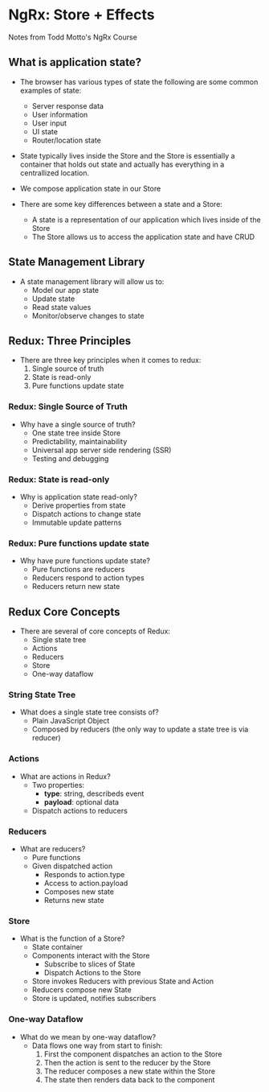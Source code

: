 # NgRx: Store + Effects
Notes from Todd Motto's NgRx Course

## What is application state?
* The browser has various types of state the following are some common examples of state:
    * Server response data
    * User information
    * User input
    * UI state
    * Router/location state

* State typically lives inside the Store and the Store is essentially a container that holds out state and actually has everything in a centrallized location.
* We compose application state in our Store

* There are some key differences between a state and a Store:
    * A state is a representation of our application which lives inside of the Store
    * The Store allows us to access the application state and have CRUD

## State Management Library
* A state management library will allow us to:
    * Model our app state
    * Update state
    * Read state values
    * Monitor/observe changes to state

## Redux: Three Principles
* There are three key principles when it comes to redux:
    1. Single source of truth
    2. State is read-only
    3. Pure functions update state

### Redux: Single Source of Truth
* Why have a single source of truth?
    * One state tree inside Store
    * Predictability, maintainability
    * Universal app server side rendering (SSR)
    * Testing and debugging

### Redux: State is read-only
* Why is application state read-only?
    * Derive properties from state
    * Dispatch actions to change state
    * Immutable update patterns

### Redux: Pure functions update state
* Why have pure functions update state?
    * Pure functions are reducers
    * Reducers respond to action types
    * Reducers return new state

## Redux Core Concepts
* There are several of core concepts of Redux:
    * Single state tree
    * Actions
    * Reducers
    * Store
    * One-way dataflow

### String State Tree
* What does a single state tree consists of?
    * Plain JavaScript Object
    * Composed by reducers (the only way to update a state tree is via reducer)

### Actions
* What are actions in Redux?
    * Two properties:
        * **type**: string, describeds event
        *  **payload**: optional data
    * Dispatch actions to reducers

### Reducers
* What are reducers?
    * Pure functions
    * Given dispatched action
        * Responds to action.type
        * Access to action.payload
        * Composes new state
        * Returns new state

### Store
* What is the function of a Store?
    * State container
    * Components interact with the Store
        * Subscribe to slices of State
        * Dispatch Actions to the Store
    * Store invokes Reducers with previous State and Action
    * Reducers compose new State
    * Store is updated, notifies subscribers

### One-way Dataflow
* What do we mean by one-way dataflow?
    * Data flows one way from start to finish:
        1. First the component dispatches an action to the Store
        2. Then the action is sent to the reducer by the Store
        3. The reducer composes a new state within the Store
        4. The state then renders data back to the component
